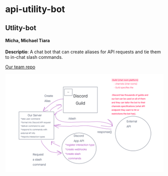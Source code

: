 # api-utility-bot

## Utlity-bot

#### Micha, Michael Tiara

**Descriptio**: 
A chat bot that can create aliases for API requests and tie them to in-chat slash commands.

[Our team repo](https://github.com/Back-End-Masters/api-utility-bot)

![UML](brave_rraSSwIpCS.png)
